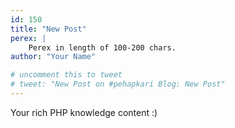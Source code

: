 ```yaml
---
id: 150
title: "New Post"
perex: |
    Perex in length of 100-200 chars.
author: "Your Name"

# uncomment this to tweet
# tweet: "New Post on #pehapkari Blog: New Post"
---
```


Your rich PHP knowledge content :)
